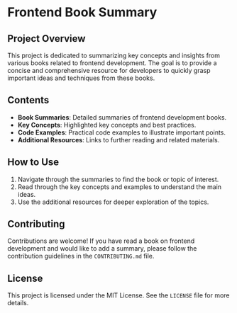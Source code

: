 # Frontend Book Summary

## Project Overview

This project is dedicated to summarizing key concepts and insights from various books related to frontend development. The goal is to provide a concise and comprehensive resource for developers to quickly grasp important ideas and techniques from these books.

## Contents

- **Book Summaries**: Detailed summaries of frontend development books.
- **Key Concepts**: Highlighted key concepts and best practices.
- **Code Examples**: Practical code examples to illustrate important points.
- **Additional Resources**: Links to further reading and related materials.

## How to Use

1. Navigate through the summaries to find the book or topic of interest.
2. Read through the key concepts and examples to understand the main ideas.
3. Use the additional resources for deeper exploration of the topics.

## Contributing

Contributions are welcome! If you have read a book on frontend development and would like to add a summary, please follow the contribution guidelines in the `CONTRIBUTING.md` file.

## License

This project is licensed under the MIT License. See the `LICENSE` file for more details.